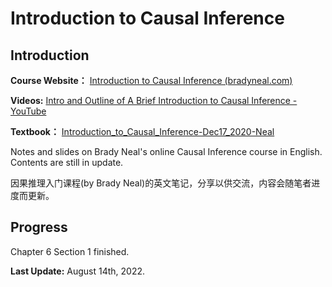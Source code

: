 # Introduction to Causal Inference

## Introduction

**Course Website：** [Introduction to Causal Inference (bradyneal.com)](https://www.bradyneal.com/causal-inference-course)

**Videos:** [Intro and Outline of A Brief Introduction to Causal Inference - YouTube](https://www.youtube.com/watch?v=CfzO4IEMVUk&list=PLoazKTcS0Rzb6bb9L508cyJ1z-U9iWkA0)

**Textbook：** [Introduction_to_Causal_Inference-Dec17_2020-Neal](https://www.bradyneal.com/Introduction_to_Causal_Inference-Dec17_2020-Neal.pdf)

Notes and slides on Brady Neal's online Causal Inference course in English. Contents are still in update.

因果推理入门课程(by Brady Neal)的英文笔记，分享以供交流，内容会随笔者进度而更新。

## Progress

Chapter 6 Section 1 finished.

**Last Update:** August 14th, 2022.
